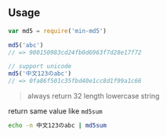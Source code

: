 Usage
---

```js
var md5 = require('min-md5')

md5('abc')
// => 900150983cd24fb0d6963f7d28e17f72

// support unicode
md5('中文123のabc')
// => 0fa86f501c35fbd40e1cc8d1f99a1c66
```

> always return 32 length lowercase string

return same value like `md5sum`

```sh
echo -n 中文123のabc | md5sum
```
